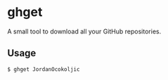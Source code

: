 # ghget

A small tool to download all your GitHub repositories. 

## Usage

``` bash
$ ghget JordanOcokoljic
```
